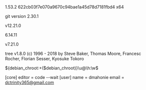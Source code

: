 1.53.2
622cb03f7e070a9670c94bae1a45d78d7181fbd4
x64

git version 2.30.1

v12.21.0

6.14.11

v7.21.0

tree v1.8.0 (c) 1996 - 2018 by Steve Baker, Thomas Moore, Francesc Rocher, Florian Sesser, Kyosuke Tokoro

${debian_chroot:+($debian_chroot)}\u@\h:\w\$

[core]
        editor = code --wait
[user]
        name = dmahonie
        email = dctrinity365@gmail.com 
